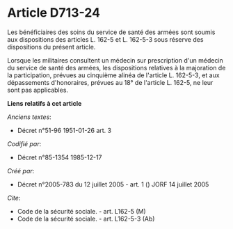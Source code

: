 # Article D713-24

Les bénéficiaires des soins du service de santé des armées sont soumis aux dispositions des articles L. 162-5 et L. 162-5-3
sous réserve des dispositions du présent article.

Lorsque les militaires consultent un médecin sur prescription d'un médecin du service de santé des armées, les dispositions
relatives à la majoration de la participation, prévues au cinquième alinéa de l'article L. 162-5-3, et aux dépassements
d'honoraires, prévues au 18° de l'article L. 162-5, ne leur sont pas applicables.

**Liens relatifs à cet article**

_Anciens textes_:

  - Décret n°51-96 1951-01-26 art. 3

_Codifié par_:

  - Décret n°85-1354 1985-12-17

_Créé par_:

  - Décret n°2005-783 du 12 juillet 2005 - art. 1 () JORF 14 juillet 2005

_Cite_:

  - Code de la sécurité sociale. - art. L162-5 (M)
  - Code de la sécurité sociale. - art. L162-5-3 (Ab)
